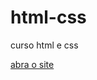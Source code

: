 # html-css
 curso html e css

<a href='Exerc%C3%ADcios/019.1%20-%20Desafio%20mini%20projeto%202/index.html'> abra o site </a>